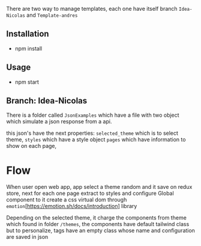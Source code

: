 There are two way to manage templates, each one have itself branch `Idea-Nicolas` and `Template-andres`

## Installation
* npm install

## Usage
* npm start

## Branch:  Idea-Nicolas

There is a folder called `JsonExamples` which have a file with two object which simulate a json response from a api.

this json's have the next properties:
`selected_theme` which is to select theme,
`styles` which have a style object
`pages` which have information to show on each page,

# Flow
When user open web app, app select a theme random and it save on redux store, next for each one page extract to styles and configure Global component to it create a css virtual dom 
through `emotion`[https://emotion.sh/docs/introduction] library

Depending on the selected theme, it charge the components from theme which found in folder `/themes`, the components have default tailwind class but to personalize, tags have an empty class whose name and configuration are saved in json
